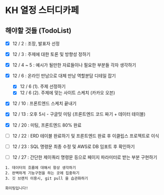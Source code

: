 # KH 열정 스터디카페

## 해야할 것들 (TodoList)

- [x] 12 / 2       :   조장, 발표자 선정 
- [x] 12 / 3       :   주제에 대한 토론 및 방향성 정하기
- [x] 12 / 4 ~ 5   :   예시가 될만한 자료들이나 필요한 부분들 각자 생각하기
- [x] 12 / 6       :   온라인 만남으로 대체 만남 역할분담 디테일 잡기
  - [x] 12 / 6 (1). 주제 선정하기
  - [x] 12 / 6 (2). 주제에 맞는 사이트 스케치 (카카오 오븐)
- [x] 12 / 10      : 프론트엔드 스케치 끝내기
- [x] 12 / 13      : 오후 5시 - 구글밋 미팅 (프론트엔드 코드 짜기 + 데이터 테이블)
- [x] 12 / 20      : 미팅, 프론트엔드 80% 완료
- [ ] 12 / 22      : ERD 테이블 완료하기 및 프론트엔드 완료 후 이클립스 프로젝트로 이식
- [ ] 12 / 23      : SQL 명령문 최종 수정 및 AWS로 DB 임포트 후 확인하기
- [ ] 12 / 27      : 간단한 제이쿼리 명령문 등으로 페이지 파라미터로 받는 부분 구현하기


```
1. 데이터의 흐름에 대해서 항상 생각하기
2. 완벽하게 기능구현을 하는 곳에 집중하기
3. 깃 브랜치 이용시, git pull 을 습관화하기
```


```
화이팅입니다!
```
